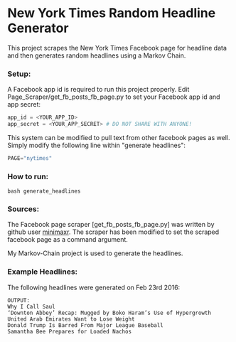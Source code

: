 # New York Times Random Headline Generator
This project scrapes the New York Times Facebook page for headline data and then
generates random headlines using a Markov Chain.

### Setup:
A Facebook app id is required to run this project properly.
Edit Page_Scraper/get_fb_posts_fb_page.py to set your Facebook app id and app secret:
```python
app_id = <YOUR_APP_ID>
app_secret = <YOUR_APP_SECRET> # DO NOT SHARE WITH ANYONE!
```

This system can be modified to pull text from other facebook pages as well. Simply
modify the following line within "generate headlines":
```python
PAGE="nytimes"
```

### How to run:
    bash generate_headlines

### Sources:
The Facebook page scraper [get_fb_posts_fb_page.py] was written by github user [minimaxr](https://github.com/minimaxir/facebook-page-post-scraper).
The scraper has been modified to set the scraped facebook page as a command argument.

My Markov-Chain project is used to generate the headlines.

### Example Headlines:
The following headlines were generated on Feb 23rd 2016:
```
OUTPUT:
Why I Call Saul
‘Downton Abbey’ Recap: Mugged by Boko Haram’s Use of Hypergrowth
United Arab Emirates Want to Lose Weight
Donald Trump Is Barred From Major League Baseball
Samantha Bee Prepares for Loaded Nachos
```
